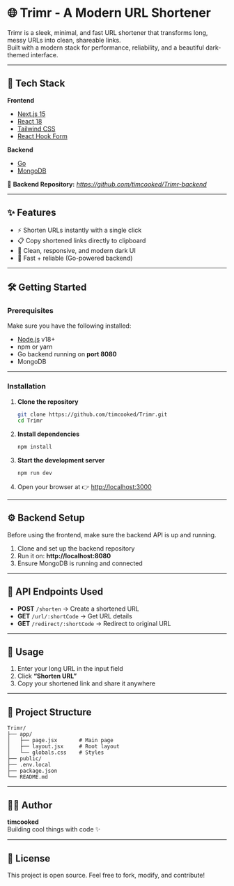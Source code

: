 # 🌐 Trimr - A Modern URL Shortener

Trimr is a sleek, minimal, and fast URL shortener that transforms long, messy URLs into clean, shareable links.  
Built with a modern stack for performance, reliability, and a beautiful dark-themed interface.  

---

## 🚀 Tech Stack

**Frontend**
- [Next.js 15](https://nextjs.org/)  
- [React 18](https://react.dev/)  
- [Tailwind CSS](https://tailwindcss.com/)  
- [React Hook Form](https://react-hook-form.com/)  

**Backend**
- [Go](https://go.dev/)  
- [MongoDB](https://www.mongodb.com/)  

🔗 **Backend Repository:** *https://github.com/timcooked/Trimr-backend*  

---

## ✨ Features

- ⚡ Shorten URLs instantly with a single click  
- 📋 Copy shortened links directly to clipboard  
- 🎨 Clean, responsive, and modern dark UI  
- 🚀 Fast + reliable (Go-powered backend)  

---

## 🛠️ Getting Started

### Prerequisites
Make sure you have the following installed:  
- [Node.js](https://nodejs.org/) v18+  
- npm or yarn  
- Go backend running on **port 8080**  
- MongoDB  

---

### Installation

1. **Clone the repository**
   ```bash
   git clone https://github.com/timcooked/Trimr.git
   cd Trimr
   ```

2. **Install dependencies**
   ```bash
   npm install
   ```

3. **Start the development server**
   ```bash
   npm run dev
   ```

4. Open your browser at 👉 [http://localhost:3000](http://localhost:3000)

---

## ⚙️ Backend Setup

Before using the frontend, make sure the backend API is up and running.  

1. Clone and set up the backend repository  
2. Run it on: **http://localhost:8080**  
3. Ensure MongoDB is running and connected  

---

## 📡 API Endpoints Used

- **POST** `/shorten` → Create a shortened URL  
- **GET** `/url/:shortCode` → Get URL details  
- **GET** `/redirect/:shortCode` → Redirect to original URL  

---

## 🎯 Usage

1. Enter your long URL in the input field  
2. Click **“Shorten URL”**  
3. Copy your shortened link and share it anywhere  

---

## 📂 Project Structure

```
Trimr/
├── app/
│   ├── page.jsx       # Main page
│   ├── layout.jsx     # Root layout
│   └── globals.css    # Styles
├── public/
├── .env.local
├── package.json
└── README.md
```

---

## 👨‍💻 Author

**timcooked**  
Building cool things with code ✨  

---

## 📜 License

This project is open source. Feel free to fork, modify, and contribute!
